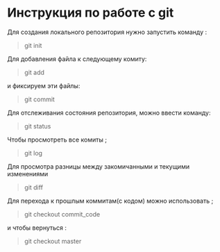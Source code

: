 # Инструкция по работе с git
Для создания локального репозитория нужно запустить команду :
> git init

Для добавления файла к следующему комиту:
> git add

и фиксируем эти файлы:
> git commit

Для отслеживания состояния репозитория, можно ввести команду:
> git status

Чтобы просмотреть все комиты ;
> git log

Для просмотра разницы между закомичанными и текущими изменениями
> git diff

Для перехода к прошлым коммитам(с кодом) можно использовать ;
> git checkout commit_code

и чтобы вернуться :
> git checkout master
